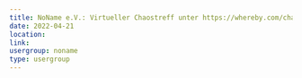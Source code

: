 ```yaml
---
title: NoName e.V.: Virtueller Chaostreff unter https://whereby.com/chaos-hd?roundedCornersOff
date: 2022-04-21
location: 
link: 
usergroup: noname
type: usergroup
---
```

